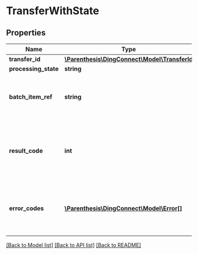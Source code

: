 # TransferWithState

## Properties
Name | Type | Description | Notes
------------ | ------------- | ------------- | -------------
**transfer_id** | [**\Parenthesis\DingConnect\Model\TransferId**](TransferId.md) |  | 
**processing_state** | **string** |  | 
**batch_item_ref** | **string** | Refers to the unique reference of the item in the batch request | 
**result_code** | **int** | The individual result code for processing the batch item with the given BatchItemRef. | 
**error_codes** | [**\Parenthesis\DingConnect\Model\Error[]**](Error.md) | ErrorCodes (if any) for processing the batch item with the given BatchItemRef | 

[[Back to Model list]](../README.md#documentation-for-models) [[Back to API list]](../README.md#documentation-for-api-endpoints) [[Back to README]](../README.md)


